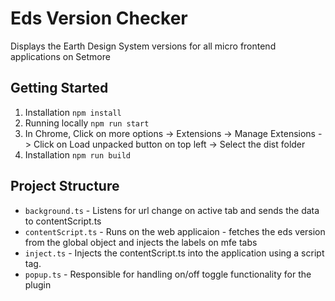 
# Eds Version Checker 


Displays the Earth Design System versions for all micro frontend applications on Setmore


## Getting Started

1. Installation ```npm install ```
2. Running locally ```npm run start ```
3. In Chrome, Click on more options -> Extensions -> Manage Extensions -> Click on Load unpacked button on top left -> Select the dist folder
4. Installation ```npm run build ```


    
## Project Structure

- ```background.ts``` - Listens for url change on active tab and sends the data to contentScript.ts
- ```contentScript.ts``` - Runs on the web applicaion - fetches the eds version from the global object and injects the labels on mfe tabs
- ```inject.ts``` - Injects the contentScript.ts into the application using a script tag.
- ```popup.ts``` - Responsible for handling on/off toggle functionality for the plugin


